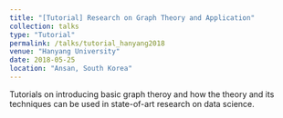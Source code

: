 ```yaml
---
title: "[Tutorial] Research on Graph Theory and Application"
collection: talks
type: "Tutorial"
permalink: /talks/tutorial_hanyang2018
venue: "Hanyang University"
date: 2018-05-25
location: "Ansan, South Korea"
---
```


Tutorials on introducing basic graph theroy and how the theory and its
techniques can be used in state-of-art research on data science.
